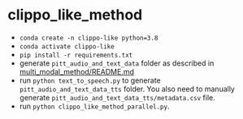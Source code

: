 # clippo_like_method

- `conda create -n clippo-like python=3.8`
- `conda activate clippo-like`
- `pip install -r requirements.txt`
- generate `pitt_audio_and_text_data` folder as described in [multi_modal_method/README.md](../multi_modal_method/README.md)
- run `python text_to_speech.py` to generate `pitt_audio_and_text_data_tts` folder. You also need to manually generate `pitt_audio_and_text_data_tts/metadata.csv` file.
- run `python clippo_like_method_parallel.py`.

